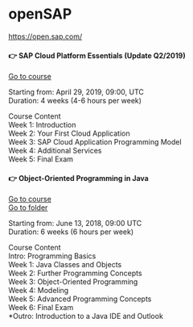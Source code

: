 # openSAP

https://open.sap.com/  

#### :point_right: SAP Cloud Platform Essentials (Update Q2/2019)  
[Go to course](https://open.sap.com/courses/cp1-3/)  

Starting from: April 29, 2019, 09:00, UTC  
Duration: 4 weeks (4-6 hours per week)  

Course Content  
Week 1: Introduction  
Week 2: Your First Cloud Application  
Week 3: SAP Cloud Application Programming Model  
Week 4: Additional Services  
Week 5: Final Exam  

#### :point_right: Object-Oriented Programming in Java  
[Go to course](https://open.sap.com/courses/java1/)  
[Go to folder](https://github.com/Nov05/openSAP/tree/master/Object-Oriented%20Programming%20in%20Java)  

Starting from: June 13, 2018, 09:00 UTC  
Duration: 6 weeks (6 hours per week)  

Course Content  
Intro: Programming Basics  
Week 1: Java Classes and Objects  
Week 2: Further Programming Concepts  
Week 3: Object-Oriented Programming  
Week 4: Modeling  
Week 5: Advanced Programming Concepts  
Week 6: Final Exam  
*Outro: Introduction to a Java IDE and Outlook  